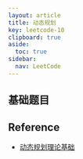 ```yaml
---
layout: article
title: 动态规划
key: leetcode-10
clipboard: true
aside:
  toc: true
sidebar:
  nav: LeetCode
---
```


## 基础题目

## Reference

- [动态规划理论基础](https://www.bilibili.com/video/BV13Q4y197Wg/?spm_id_from=333.788&vd_source=7a2542c6c909b3ee1fab551277360826)